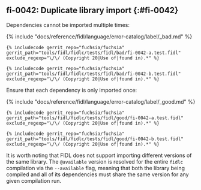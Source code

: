 ## fi-0042: Duplicate library import {:#fi-0042}

Dependencies cannot be imported multiple times:

{% include "docs/reference/fidl/language/error-catalog/label/_bad.md" %}

```fidl
{% includecode gerrit_repo="fuchsia/fuchsia" gerrit_path="tools/fidl/fidlc/tests/fidl/bad/fi-0042-a.test.fidl" exclude_regexp="\/\/ (Copyright 20|Use of|found in).*" %}
```

```fidl
{% includecode gerrit_repo="fuchsia/fuchsia" gerrit_path="tools/fidl/fidlc/tests/fidl/bad/fi-0042-b.test.fidl" exclude_regexp="\/\/ (Copyright 20|Use of|found in).*" %}
```

Ensure that each dependency is only imported once:

{% include "docs/reference/fidl/language/error-catalog/label/_good.md" %}

```fidl
{% includecode gerrit_repo="fuchsia/fuchsia" gerrit_path="tools/fidl/fidlc/tests/fidl/good/fi-0042-a.test.fidl" exclude_regexp="\/\/ (Copyright 20|Use of|found in).*" %}
```

```fidl
{% includecode gerrit_repo="fuchsia/fuchsia" gerrit_path="tools/fidl/fidlc/tests/fidl/good/fi-0042-b.test.fidl" exclude_regexp="\/\/ (Copyright 20|Use of|found in).*" %}
```

It is worth noting that FIDL does not support importing different versions of
the same library. The `@available` version is resolved for the entire `fidlc`
compilation via the `--available` flag, meaning that both the library being
compiled and all of its dependencies must share the same version for any given
compilation run.
